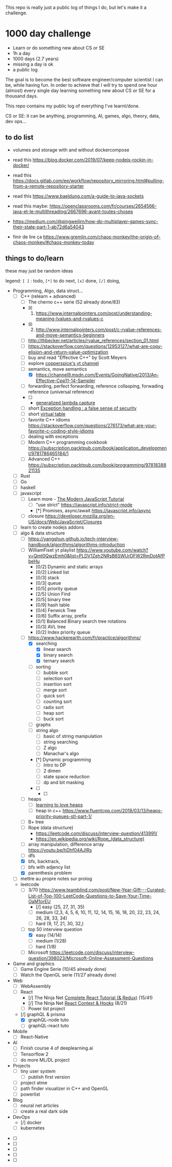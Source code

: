 This repo is really just a public log of things I do, but let's make it a challenge.

# 1000 day challenge

* Learn or do something new about CS or SE
* 1h a day
* 1000 days (2.7 years)
* missing a day is ok
* a public log

The goal is to become the best software engineer/computer scientist I can be,
while having fun. In order to achieve that I will try to spend one hour (almost)
every single day learning something new about CS or SE for a thousand days.

This repo contains my public log of everything I've learnt/done.

CS or SE: it can be anything, programming, AI, games, algo, theory, data, dev ops...

## to do list

* volumes and storage with and without dockercompose
* read this https://blog.docker.com/2019/07/keep-nodejs-rockin-in-docker/
* read this https://docs.gitlab.com/ee/workflow/repository_mirroring.html#pulling-from-a-remote-repository-starter
* read this https://www.baeldung.com/a-guide-to-java-sockets
* read this maybe: https://openclassrooms.com/fr/courses/2654566-java-et-le-multithreading/2667696-avant-toutes-choses
* https://medium.com/@qingweilim/how-do-multiplayer-games-sync-their-state-part-1-ab72d6a54043

* finir de lire ça <https://www.gremlin.com/chaos-monkey/the-origin-of-chaos-monkey/#chaos-monkey-today>

## things to do/learn

these may just be random ideas

legend: `[ ]` : todo, `[*]` to do next, `[x]` done, `[/]` doing, 


* Programming, Algo, data struct...
  * [ ] C++ (relearn + advanced)
    * [ ] The cherno c++ serie (52 already done/83)
    * [x] 1. <https://www.internalpointers.com/post/understanding-meaning-lvalues-and-rvalues-c>
    * [x] 2. <http://www.internalpointers.com/post/c-rvalue-references-and-move-semantics-beginners>
    * [ ] <http://thbecker.net/articles/rvalue_references/section_01.html>
    * [ ] <https://stackoverflow.com/questions/12953127/what-are-copy-elision-and-return-value-optimization>
    * [ ] buy and read "Effective C++" by Scott Meyers
    * [ ] explore [copperspice's yt channel](https://www.youtube.com/channel/UC-lNlWEq0kpMcThO-I81ZdQ)
    * [ ] semantics, move semantics
      * [x] https://channel9.msdn.com/Events/GoingNative/2013/An-Effective-Cpp11-14-Sampler
    * [ ] forwarding, perfect forwarding, reference collasping, forwading reference (universal reference)
    * [ ] - [generalized lambda capture](https://isocpp.org/wiki/faq/cpp14-language#lambda-captures)
    * [ ] short [Exception handling : a false sense of security](http://ptgmedia.pearsoncmg.com/images/020163371x/supplements/Exception_Handling_Article.html)
    * [ ] short [virtual table](https://www.learncpp.com/cpp-tutorial/125-the-virtual-table/)
    * [ ] favorite C++ idioms <https://stackoverflow.com/questions/276173/what-are-your-favorite-c-coding-style-idioms>
    * [ ] dealing with exceptions
    * [ ] Modern C++ programming cookbook <https://subscription.packtpub.com/book/application_development/9781786465184/1>
    * [ ] Advanced C++ <https://subscription.packtpub.com/book/programming/9781838821135>
  * [ ] Rust
  * [ ] Go 
  * [ ] haskell
  * [ ] javascript
    * [ ] Learn more - [The Modern JavaScript Tutorial](https://javascript.info/)
      * [ ] "use strict" <https://javascript.info/strict-mode>
      * [*] Promises, async/await  <https://javascript.info/async>
    * [ ] closure <https://developer.mozilla.org/en-US/docs/Web/JavaScript/Closures>
  * [ ] learn to create nodejs addons
  * [ ] algo & data structure
    * [ ] <https://yangshun.github.io/tech-interview-handbook/algorithms/algorithms-introduction>
    * [ ] WilliamFiset yt playlist <https://www.youtube.com/watch?v=Qmt0QwzEmh0&list=PLDV1Zeh2NRsB6SWUrDFW2RmDotAfPbeHu>
      * [0/2] Dynamic and static arrays
      * [0/2] Linked list
      * [0/3] stack
      * [0/3] queue
      * [0/5] priority queue
      * [2/5] Union Find
      * [0/5] binary tree
      * [0/9] hash table
      * [0/4] Fenwick Tree
      * [0/6] Suffix array, prefix
      * [0/1] Balanced Binary search tree rotations
      * [0/3] AVL tree
      * [0/2] Index priority queue
    * [ ] <https://www.hackerearth.com/fr/practice/algorithms/>
      * [x] searching
        * [x] linear search
        * [x] binary search
        * [x] ternary search
      * [ ] sorting
        * [ ] bubble sort
        * [ ] selection sort
        * [ ] insertion sort
        * [ ] merge sort
        * [ ] quick sort
        * [ ] counting sort
        * [ ] radix sort
        * [ ] heap sort
        * [ ] buck sort
      * [ ] graphs
      * [ ] string algo
        * [ ] basic of string manipulation
        * [ ] string searching
        * [ ] Z algo
        * [ ] Manachar's algo
      * [*] Dynamic programming 
        * [ ] Intro to DP
        * [ ] 2 dimen
        * [ ] state space reduction
        * [ ] dp and bit masking
      * [ ] 
        * [ ] 
    * [ ] heaps
      * [ ] [learning to love heaps](https://medium.com/basecs/learning-to-love-heaps-cef2b273a238)
      * [ ] heap in c++ <https://www.fluentcpp.com/2018/03/13/heaps-priority-queues-stl-part-1/>
    * [ ] B+ tree
    * [ ] Rope (data structure)
      * https://leetcode.com/discuss/interview-question/413991/
      * <https://en.wikipedia.org/wiki/Rope_(data_structure)>
    * [ ] array manipulation, difference array <https://youtu.be/hDhf04AJIRs>
    * [ ] dfs
    * [x] bfs, backtrack, 
    * [ ] bfs with adjency list
    * [x] parenthesis problem
  * [ ] mettre au propre notes sur prolog
  * leetcode
    * [ ] 3/70 <https://www.teamblind.com/post/New-Year-Gift---Curated-List-of-Top-100-LeetCode-Questions-to-Save-Your-Time-OaM1orEU>
      * [/] easy (25, 27, 31, 35)
      * [ ] medium (2,3, 4, 5, 6, 10, 11, 12, 14, 15, 16, 18, 20, 22, 23, 24, 26, 28, 33, 34)
      * [ ] hard (9, 17, 21, 30, 32,)
    * [ ] top 50 interview question
      * [x] easy (14/14)
      * [ ] medium (1/28)
      * [ ] hard (1/8)
    * [ ] Microsoft <https://leetcode.com/discuss/interview-question/398023/Microsoft-Online-Assessment-Questions>
* Game and graphics
  * [ ] Game Engine Serie (10/45 already done)
  * [ ] Watch the OpenGL serie (11/27 already done)
* Web
  * [ ] WebAssembly 
  * [ ] React
    * [/] The Ninja Net [Complete React Tutorial (& Redux)](https://www.youtube.com/playlist?list=PL4cUxeGkcC9ij8CfkAY2RAGb-tmkNwQHG) (15/41)
    * [/] The Ninja Net [React Context & Hooks](https://www.youtube.com/playlist?list=PL4cUxeGkcC9hNokByJilPg5g9m2APUePI) (8/21)
    * [ ] Power list project
  * [/] graphQL & prisma
    * [x] graphQL-node tuto
    * [ ] graphQL-react tuto
* Mobile
  * [ ] React-Native
* AI
  * [ ] Finish course 4 of deeplearning.ai
  * [ ] Tensorflow 2
  * [ ] do more ML/DL project
* Projects
  * [ ] tiny user system
    * [ ] publish first version
  * [ ] project atme
  * [ ] path finder visualizer in C++ and OpenGL
  * [ ] powerlist
* Blog
  * [ ] neural net articles
  * [ ] create a real dark side
* DevOps 
  * [/] docker
  * [ ] kubernetes
* [ ] 
* [ ] 
* [ ] 
* [ ] 
* [ ] 
